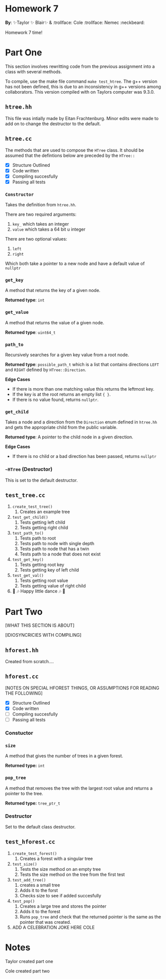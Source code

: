 # Homework 7

**By**: :sparkles:Taylor :sparkles: Blair:sparkles: & :trollface: Cole :trollface: Nemec :neckbeard:


Homework 7 time!

# Part One

This section involves rewritting code from the previous assignment into a class with several methods. 

To compile, use the make file command `make test_htree`. The g++ version has not been defined, this is due to an inconsistency in g++ versions among collaborators. This version compiled with on Taylors computer was 9.3.0.

## `htree.hh`

This file was intially made by Eitan Frachtenburg. Minor edits were made to add on to change the destructor to the default.  

## `htree.cc`

The methods that are used to compose the `HTree` class. It should be assumed that the defintions below are preceded by the `HTree::` 

- [x] Structure Outlined
- [x] Code written
- [x] Compiling succesfully
- [x] Passing all tests

### `Constructor`

Takes the definition from `htree.hh`. 

There are two required arguments:
 1. `key_` which takes an integer
 2. `value` which takes a 64 bit u integer

There are two optional values:
 1. `left` 
 2. `right`

Which both take a pointer to a new node and have a default value of `nullptr`

### `get_key`

A method that returns the key of a given node. 

**Returned type**: `int` 

### `get_value`

A method that returns the value of a given node.

**Returned type**: `uint64_t`

### `path_to`

Recursively searches for a given key value from a root node.

**Returned type**: `possible_path_t` which is a list that contains directions `LEFT` and `RIGHT` defined by `HTree::Direction`. 

**Edge Cases**

 + If there is more than one matching value this returns the leftmost key. 
 + If the key is at the root returns an empty list `{ }`.
 + If there is no value found, returns `nullptr`.

### `get_child`

Takes a node and a direction from the `Direction` enum defined in `htree.hh` and gets the appropriate child from the public variable.  

**Returned type**: A pointer to the child node in a given direction.

**Edge Cases**

 + If there is no child or a bad direction has been passed, returns `nullptr`


### `~HTree` (Destructor)

This is set to the default destructor. 

## `test_tree.cc`

1. `create_test_tree()`
	1. Creates an example tree
2. `test_get_child()`
	1. Tests getting left child
	2. Tests getting right child 
3. `test_path_to()`
	1. Tests path to root
	2. Tests path to node with single depth
	3. Tests path to node that has a twin
	4. Tests path to a node that does not exist 
4. `test_get_key()`
	1. Tests getting root key
	2. Tests getting key of left child
5. `test_get_val()`
	1. Tests getting root value
	2. Tests getting value of right child
6. :musical_note: :notes: Happy little dance :notes: :musical_note:  

# Part Two

[WHAT THIS SECTION IS ABOUT]

[IDIOSYNCRICIES WITH COMPILING]

## `hforest.hh`

Created from scratch....

## `hforest.cc`

[NOTES ON SPECIAL HFOREST THINGS, OR ASSUMPTIONS FOR READING THE FOLLOWING]

- [x] Structure Outlined
- [x] Code written
- [ ] Compiling succesfully
- [ ] Passing all tests

### Constuctor


### `size`

A method that gives the number of trees in a given forest. 

**Returned type:** `int`

### `pop_tree`

A method that removes the tree with the largest root value and returns a pointer to the tree.

**Returned type:** `tree_ptr_t`

### Destructor

Set to the default class destructor. 


## `test_hforest.cc`

1. `create_test_forest()`
	1. Creates a forest with a singular tree
2. `test_size()`
	1. Tests the size method on an empty tree
	2. Tests the size method on the tree from the first test
3. `test_add_tree()`
	1. creates a small tree
	2. Adds it to the forst
	3. Checks size to see if added succesfully
4. `test_pop()`
	1. Creates a large tree and stores the pointer
	2. Adds it to the forest
	3. Runs `pop_tree` and check that the returned pointer is the same as the pointer that was created. 
5. ADD A CELEBRATION JOKE HERE COLE

# Notes

Taylor created part one

Cole created part two
